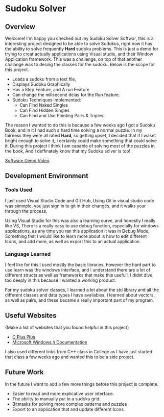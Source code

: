 # Sudoku Solver

## Overview

Welcome! I'm happy you checked out my Sudoku Solver Softwar, this is a interesting project designed to be able to solve Sudokus, right now it has the ability to solve frequently **Hard** sudoku problems. This is just a demo for trying to creat actually applications using Visual studio, and their Window Application framework. This was a challenge, on top of that another chalange was to desing the classes for the sudoku. Below is the scope for this project. 

* Loads a sudoku from a text file,
* Displays Sudoku Graphically
* Has a Step Feature, and A run Feature
* Can change the milisecond delay for the Run feature.
* Sudoku Techniques implemented:
    * Can Find Naked Singles
    * Can Find Hidden Singles
    * Can Find and Use Pointing Pairs & Triples.

The reason I wanted to do this is because a few weeks ago I got a Sudoku Book, and in it I had such a hard time solving a normal puzzle. In my fairness they were all rated **Hard**, so getting upset, I decided that if I wasnt bright enough to solve it, I certainly could make something that could solve it. During this project I think I am capable of solving most of the puzzles in the book, And I deffinately know that my Sudoku solver is too! 

[Software Demo Video](http://youtube.link.goes.here)

## Development Environment

### Tools Used
I just used Visual Studio Code and Git Hub, Using Git in visual studio code was simmple, you just sign in to git in their changes, and it walks your through the process. 

Using Visual Studio for this was also a learning curve, and honestly I really like VS, There is a really easy to use debug function, especially for windows applications, as any time you ran this application it was in Debug Mode, Something that I would like to learn more about is how to edit different Icons, and add more, as well as export this to an actual application. 

### Language Learned
I feel like for this I used mostly the basic libraries, however the hard part to use learn was the windows interface, and I understand there are a lot of different structs as well as frameworks that make this usefull. I didnt dive too deeply in this because I wanted a working product.

For my sudoku solver classes, I learned a lot about the std library and all the different classes and data types I have availables, I learned about vectors, as well as pairs, and these became a really important part of my program. 

## Useful Websites

{Make a list of websites that you found helpful in this project}

- [C Plus Plus](cplusplus)
- [Microsoft Windows.h Documentation]([http://url.link.goes.here](https://learn.microsoft.com/en-us/windows/win32/api/winbase/))


I also used different links from C++ class in College as I have just started that class a few weeks ago and wanted this to be a side project. 
## Future Work

In the future I want to add a few more things before this project is complete.
- Easier to read and more explicative user interface.
- The ability to manually put in a sudoku grid. 
- Bitmasks for solving more complex patterns and puzzles
- Export to an application that and update different Icons.
